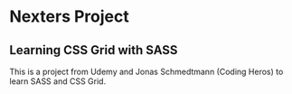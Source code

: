 # Nexters Project

## Learning CSS Grid with SASS

This is a project from Udemy and Jonas Schmedtmann (Coding Heros) to learn SASS and CSS Grid.
